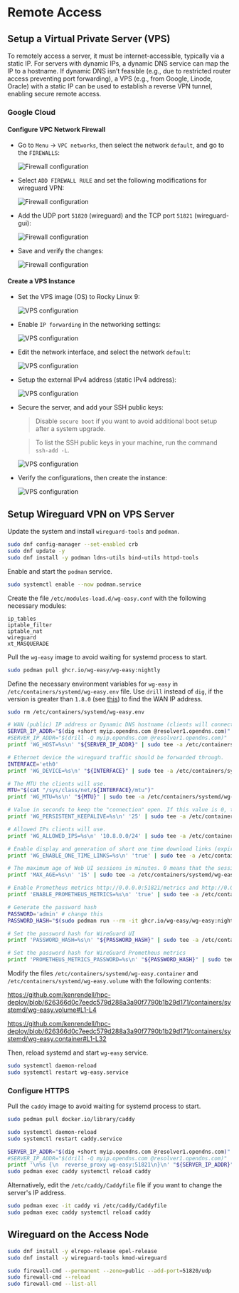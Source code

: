 # Remote Access

## Setup a Virtual Private Server (VPS)

To remotely access a server, it must be internet-accessible, typically via a static IP. For servers with dynamic IPs, a dynamic DNS service can map the IP to a hostname. If dynamic DNS isn’t feasible (e.g., due to restricted router access preventing port forwarding), a VPS (e.g., from Google, Linode, Oracle) with a static IP can be used to establish a reverse VPN tunnel, enabling secure remote access.

### Google Cloud

#### Configure VPC Network Firewall

- Go to `Menu` → `VPC networks`, then select the network `default`, and go to the `FIREWALLS`:

  ![Firewall configuration](../assets/configure-vps-firewall-00.png)

- Select `ADD FIREWALL RULE` and set the following modifications for wireguard VPN:

  ![Firewall configuration](../assets/configure-vps-firewall-01.png)

- Add the UDP port `51820` (wireguard) and the TCP port `51821` (wireguard-gui):

  ![Firewall configuration](../assets/configure-vps-firewall-02.png)

- Save and verify the changes:

  ![Firewall configuration](../assets/configure-vps-firewall-03.png)

#### Create a VPS Instance

- Set the VPS image (OS) to Rocky Linux 9:

  ![VPS configuration](../assets/configure-vps-00.png)

- Enable `IP forwarding` in the networking settings:

  ![VPS configuration](../assets/configure-vps-01.png)

- Edit the network interface, and select the network `default`:

  ![VPS configuration](../assets/configure-vps-02.png)

- Setup the external IPv4 address (static IPv4 address):

  ![VPS configuration](../assets/configure-vps-03.png)

- Secure the server, and add your SSH public keys:

  > Disable `secure boot` if you want to avoid additional boot setup after a system upgrade.

  > To list the SSH public keys in your machine, run the command `ssh-add -L`.

  ![VPS configuration](../assets/configure-vps-04.png)

- Verify the configurations, then create the instance:

  ![VPS configuration](../assets/configure-vps-05.png)

## Setup Wireguard VPN on VPS Server

Update the system and install `wireguard-tools` and `podman`.

``` sh
sudo dnf config-manager --set-enabled crb
sudo dnf update -y
sudo dnf install -y podman ldns-utils bind-utils httpd-tools
```

Enable and start the `podman` service.

``` sh
sudo systemctl enable --now podman.service
```

Create the file `/etc/modules-load.d/wg-easy.conf` with the following necessary modules:

``` text
ip_tables
iptable_filter
iptable_nat
wireguard
xt_MASQUERADE
```

Pull the `wg-easy` image to avoid waiting for systemd process to start.

``` sh
sudo podman pull ghcr.io/wg-easy/wg-easy:nightly
```

Define the necessary environment variables for `wg-easy` in `/etc/containers/systemd/wg-easy.env` file. Use `drill` instead of `dig`, if the version is greater than `1.8.0` (see [this](https://github.com/NLnetLabs/ldns/issues/28)) to find the WAN IP address.

``` sh
sudo rm /etc/containers/systemd/wg-easy.env

# WAN (public) IP address or Dynamic DNS hostname (clients will connect to)
SERVER_IP_ADDR="$(dig +short myip.opendns.com @resolver1.opendns.com)"
#SERVER_IP_ADDR="$(drill -Q myip.opendns.com @resolver1.opendns.com)"
printf 'WG_HOST=%s\n' "${SERVER_IP_ADDR}" | sudo tee -a /etc/containers/systemd/wg-easy.env

# Ethernet device the wireguard traffic should be forwarded through.
INTERFACE='eth0'
printf 'WG_DEVICE=%s\n' "${INTERFACE}" | sudo tee -a /etc/containers/systemd/wg-easy.env

# The MTU the clients will use.
MTU="$(cat "/sys/class/net/${INTERFACE}/mtu")"
printf 'WG_MTU=%s\n' "${MTU}" | sudo tee -a /etc/containers/systemd/wg-easy.env

# Value in seconds to keep the "connection" open. If this value is 0, then connections won't be kept alive.
printf 'WG_PERSISTENT_KEEPALIVE=%s\n' '25' | sudo tee -a /etc/containers/systemd/wg-easy.env

# Allowed IPs clients will use.
printf 'WG_ALLOWED_IPS=%s\n' '10.8.0.0/24' | sudo tee -a /etc/containers/systemd/wg-easy.env

# Enable display and generation of short one time download links (expire after 5 minutes)
printf 'WG_ENABLE_ONE_TIME_LINKS=%s\n' 'true' | sudo tee -a /etc/containers/systemd/wg-easy.env

# The maximum age of Web UI sessions in minutes. 0 means that the session will exist until the browser is closed.
printf 'MAX_AGE=%s\n' '15' | sudo tee -a /etc/containers/systemd/wg-easy.env

# Enable Prometheus metrics http://0.0.0.0:51821/metrics and http://0.0.0.0:51821/metrics/json
printf 'ENABLE_PROMETHEUS_METRICS=%s\n' 'true' | sudo tee -a /etc/containers/systemd/wg-easy.env

# Generate the password hash
PASSWORD='admin' # change this
PASSWORD_HASH="$(sudo podman run --rm -it ghcr.io/wg-easy/wg-easy:nightly wgpw "${PASSWORD}" | tr -d "[:space:][:cntrl:]'" | cut -d '=' -f 2)"

# Set the password hash for WireGuard UI
printf 'PASSWORD_HASH=%s\n' "${PASSWORD_HASH}" | sudo tee -a /etc/containers/systemd/wg-easy.env

# Set the password hash for WireGuard Prometheus metrics
printf 'PROMETHEUS_METRICS_PASSWORD=%s\n' "${PASSWORD_HASH}" | sudo tee -a /etc/containers/systemd/wg-easy.env
```

Modify the files `/etc/containers/systemd/wg-easy.container` and `/etc/containers/systemd/wg-easy.volume` with the following contents:

https://github.com/kenrendell/hpc-deploy/blob/626366d0c7eedc579d288a3a90f7790b1b29d171/containers/systemd/wg-easy.volume#L1-L4

https://github.com/kenrendell/hpc-deploy/blob/626366d0c7eedc579d288a3a90f7790b1b29d171/containers/systemd/wg-easy.container#L1-L32

Then, reload systemd and start `wg-easy` service.

``` sh
sudo systemctl daemon-reload
sudo systemctl restart wg-easy.service
```

### Configure HTTPS

Pull the `caddy` image to avoid waiting for systemd process to start.

``` sh
sudo podman pull docker.io/library/caddy
```

``` sh
sudo systemctl daemon-reload
sudo systemctl restart caddy.service
```

``` sh
SERVER_IP_ADDR="$(dig +short myip.opendns.com @resolver1.opendns.com)"
#SERVER_IP_ADDR="$(drill -Q myip.opendns.com @resolver1.opendns.com)"
printf '\n%s {\n  reverse_proxy wg-easy:51821\n}\n' "${SERVER_IP_ADDR}" | sudo podman exec -i caddy tee -a /etc/caddy/Caddyfile
sudo podman exec caddy systemctl reload caddy
```

Alternatively, edit the `/etc/caddy/Caddyfile` file if you want to change the server's IP address.

``` sh
sudo podman exec -it caddy vi /etc/caddy/Caddyfile
sudo podman exec caddy systemctl reload caddy
```

## Wireguard on the Access Node

``` sh
sudo dnf install -y elrepo-release epel-release
sudo dnf install -y wireguard-tools kmod-wireguard
```

``` sh
sudo firewall-cmd --permanent --zone=public --add-port=51820/udp
sudo firewall-cmd --reload
sudo firewall-cmd --list-all
```
